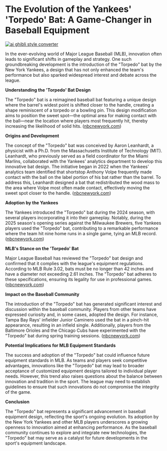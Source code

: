 # The Evolution of the Yankees' 'Torpedo' Bat: A Game-Changer in Baseball Equipment

[![ai ghibli style converter](https://i.imgur.com/dwt8Y5G.gif)](https://witbeam.net/slzx)

In the ever-evolving world of Major League Baseball (MLB), innovation often leads to significant shifts in gameplay and strategy. One such groundbreaking development is the introduction of the "Torpedo" bat by the New York Yankees, a design that has not only enhanced the team's performance but also sparked widespread interest and debate across the league.

**Understanding the 'Torpedo' Bat Design**

The "Torpedo" bat is a reimagined baseball bat featuring a unique design where the barrel's widest point is shifted closer to the handle, creating a shape reminiscent of a torpedo or a bowling pin. This design modification aims to position the sweet spot—the optimal area for making contact with the ball—near the location where players most frequently hit, thereby increasing the likelihood of solid hits. ([nbcnewyork.com](https://www.nbcnewyork.com/news/sports/mlb/torpedo-bat-new-york-yankees-mlb-bat-rule/6206911/?utm_source=openai))

**Origins and Development**

The concept of the "Torpedo" bat was conceived by Aaron Leanhardt, a physicist with a Ph.D. from the Massachusetts Institute of Technology (MIT). Leanhardt, who previously served as a field coordinator for the Miami Marlins, collaborated with the Yankees' analytics department to develop this innovative bat design. The initiative began in 2022 when the Yankees' analytics team identified that shortstop Anthony Volpe frequently made contact with the ball on the label portion of his bat rather than the barrel. To address this, Leanhardt designed a bat that redistributed the wood mass to the area where Volpe most often made contact, effectively moving the sweet spot closer to the handle. ([nbcnewyork.com](https://www.nbcnewyork.com/news/sports/mlb/torpedo-bat-new-york-yankees-mlb-bat-rule/6206911/?utm_source=openai))

**Adoption by the Yankees**

The Yankees introduced the "Torpedo" bat during the 2024 season, with several players incorporating it into their gameplay. Notably, during the 2025 season's opening series against the Milwaukee Brewers, five Yankees players used the "Torpedo" bat, contributing to a remarkable performance where the team hit nine home runs in a single game, tying an MLB record. ([nbcnewyork.com](https://www.nbcnewyork.com/news/sports/mlb/torpedo-bat-new-york-yankees-mlb-bat-rule/6206911/?utm_source=openai))

**MLB's Stance on the 'Torpedo' Bat**

Major League Baseball has reviewed the "Torpedo" bat design and confirmed that it complies with the league's equipment regulations. According to MLB Rule 3.02, bats must be no longer than 42 inches and have a diameter not exceeding 2.61 inches. The "Torpedo" bat adheres to these specifications, ensuring its legality for use in professional games. ([nbcnewyork.com](https://www.nbcnewyork.com/news/sports/mlb/torpedo-bat-new-york-yankees-mlb-bat-rule/6206911/?utm_source=openai))

**Impact on the Baseball Community**

The introduction of the "Torpedo" bat has generated significant interest and discussion within the baseball community. Players from other teams have expressed curiosity and, in some cases, adopted the design. For instance, Tampa Bay Rays' infielder Junior Caminero used the bat in a pinch-hit appearance, resulting in an infield single. Additionally, players from the Baltimore Orioles and the Chicago Cubs have experimented with the "Torpedo" bat during spring training sessions. ([nbcnewyork.com](https://www.nbcnewyork.com/news/sports/mlb/torpedo-bat-new-york-yankees-mlb-bat-rule/6206911/?utm_source=openai))

**Potential Implications for MLB Equipment Standards**

The success and adoption of the "Torpedo" bat could influence future equipment standards in MLB. As teams and players seek competitive advantages, innovations like the "Torpedo" bat may lead to broader acceptance of customized equipment designs tailored to individual player needs. However, this trend also raises questions about the balance between innovation and tradition in the sport. The league may need to establish guidelines to ensure that such innovations do not compromise the integrity of the game.

**Conclusion**

The "Torpedo" bat represents a significant advancement in baseball equipment design, reflecting the sport's ongoing evolution. Its adoption by the New York Yankees and other MLB players underscores a growing openness to innovation aimed at enhancing performance. As the baseball community continues to explore and integrate new technologies, the "Torpedo" bat may serve as a catalyst for future developments in the sport's equipment landscape.